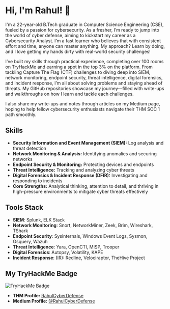 # Hi, I'm Rahul! 👋

I'm a 22-year-old B.Tech graduate in Computer Science Engineering (CSE), fueled by a passion for cybersecurity. 
As a fresher, I’m ready to jump into the world of cyber defense, aiming to kickstart my career as a Cybersecurity Analyst. I’m a fast learner who believes that with consistent effort and time, anyone can master anything. My approach? Learn by doing, and I love getting my hands dirty with real-world security challenges!

I’ve built my skills through practical experience, completing over 100 rooms on TryHackMe and earning a spot in the top 3% on the platform. From tackling Capture The Flag (CTF) challenges to diving deep into SIEM, network monitoring, endpoint security, threat intelligence, digital forensics, and incident response, I’m all about solving problems and staying ahead of threats. My GitHub repositories showcase my journey—filled with write-ups and walkthroughs on how I learn and tackle each challenges.

I also share my write-ups and notes through articles on my Medium page, hoping to help fellow cybersecurity enthusiasts navigate their THM SOC 1 path smoothly. 

## Skills
- **Security Information and Event Management (SIEM):** Log analysis and threat detection <br>
- **Network Monitoring & Analysis:** Identifying anomalies and securing networks <br>
- **Endpoint Security & Monitoring:** Protecting devices and endpoints <br>
- **Threat Intelligence:** Tracking and analyzing cyber threats <br>
- **Digital Forensics & Incident Response (DFIR):** Investigating and responding to incidents <br>
- **Core Strengths:** Analytical thinking, attention to detail, and thriving in high-pressure environments to mitigate cyber threats effectively

## Tools Stack
- **SIEM**: Splunk, ELK Stack <br>
- **Network Monitoring**: Snort, NetworkMiner, Zeek, Brim, Wireshark, TShark <br>
- **Endpoint Security**: Sysinternals, Windows Event Logs, Sysmon, Osquery, Wazuh <br>
- **Threat Intelligence**: Yara, OpenCTI, MISP, Trooper <br>
- **Digital Forensics**: Autopsy, Volatility, KAPE <br>
- **Incident Response**: (IR): Redline, Velociraptor, TheHive Project <br>

## My TryHackMe Badge
<img src="https://tryhackme-badges.s3.amazonaws.com/RahulCyberDefense.png" alt="TryHackMe Badge" />

- **THM Profile:** [RahulCyberDefense](https://tryhackme.com/p/RahulCyberDefense)
- **Medium Profile:** [@RahulCyberDefense](https://medium.com/@RahulCyberDefense)

